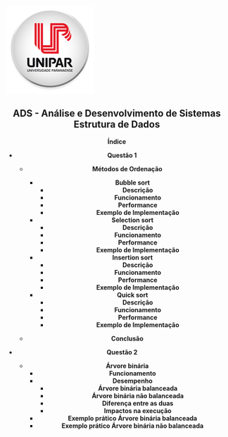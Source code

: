 

![png](/img/unipar.png) 

<div align='center'><b><h2>ADS - Análise e Desenvolvimento de Sistemas
<b><br>Estrutura de Dados</h2>





**Índice**

 - Questão 1

    - Métodos de Ordenação
	    - Bubble sort
		    - Descrição
		    - Funcionamento
		    - Performance
		    - Exemplo de Implementação
	    - Selection sort
		    - Descrição
		    - Funcionamento
		    - Performance
		    - Exemplo de Implementação
	    - Insertion sort
		    - Descrição
		    - Funcionamento
		    - Performance
		    - Exemplo de Implementação
	    - Quick sort
		    - Descrição
		    - Funcionamento
		    - Performance
		    - Exemplo de Implementação

	 - Conclusão
		 
- Questão 2

	 - Árvore binária
		 - Funcionamento
		 - Desempenho 
			 - Árvore binária balanceada
			 - Árvore binária não balanceada
			 - Diferença entre as duas
			 - Impactos na execução
		- Exemplo prático Árvore binária balanceada
		- Exemplo prático Árvore binária não balanceada


		  

	  

<!--stackedit_data:
eyJoaXN0b3J5IjpbMTA4ODExODk1MywtNjM1MDg4MDQ0LDE2MT
kwODMzODIsMTQ4MjU1MTExNSwxMTY4MTE2NTIsOTk5MjU4NjU1
LC0zMzI0NTUzNjNdfQ==
-->